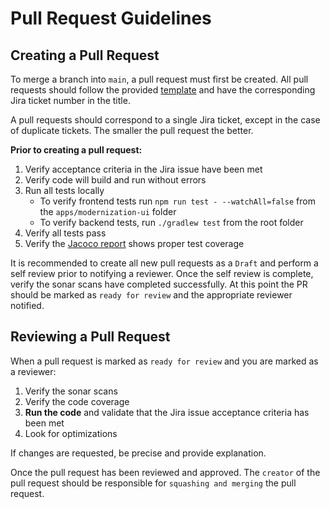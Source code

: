 # Pull Request Guidelines

## Creating a Pull Request

To merge a branch into `main`, a pull request must first be created. All pull requests should follow the provided [template](../.github/pull_request_template.md) and have the corresponding Jira ticket number in the title.

A pull requests should correspond to a single Jira ticket, except in the case of duplicate tickets. The smaller the pull request the better.

**Prior to creating a pull request:**

1. Verify acceptance criteria in the Jira issue have been met
1. Verify code will build and run without errors
1. Run all tests locally
   - To verify frontend tests run `npm run test - --watchAll=false` from the `apps/modernization-ui` folder
   - To verify backend tests, run `./gradlew test` from the root folder
1. Verify all tests pass
1. Verify the [Jacoco report](../build/reports/jacoco/codeCoverageReport/html/index.html) shows proper test coverage

It is recommended to create all new pull requests as a `Draft` and perform a self review prior to notifying a reviewer. Once the self review is complete, verify the sonar scans have completed successfully. At this point the PR should be marked as `ready for review` and the appropriate reviewer notified.

## Reviewing a Pull Request

When a pull request is marked as `ready for review` and you are marked as a reviewer:

1. Verify the sonar scans
1. Verify the code coverage
1. **Run the code** and validate that the Jira issue acceptance criteria has been met
1. Look for optimizations

If changes are requested, be precise and provide explanation.

Once the pull request has been reviewed and approved. The `creator` of the pull request should be responsible for `squashing and merging` the pull request.
